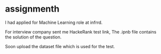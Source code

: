 # assignmenth

I had applied for Machine Learning role at infrrd.

For interview company sent me HackeRank test link, The .ipnb file contains the solution of the question.

Soon upload the dataset file which is used for the test.

